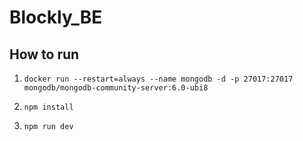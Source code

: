 # Blockly_BE

## How to run

1. ```docker run --restart=always --name mongodb -d -p 27017:27017 mongodb/mongodb-community-server:6.0-ubi8```

2. ```npm install```

3. ```npm run dev```
